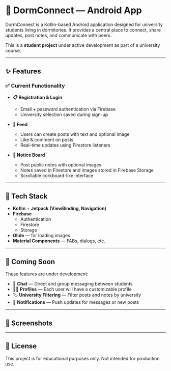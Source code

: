 # 🏡 DormConnect — Android App

DormConnect is a Kotlin-based Android application designed for university students living in dormitories. It provides a central place to connect, share updates, post notes, and communicate with peers.

This is a **student project** under active development as part of a university course.

---

## ✨ Features

### ✅ Current Functionality
- **📋 Registration & Login**  
  - Email + password authentication via Firebase  
  - University selection saved during sign-up

- **📰 Feed**
  - Users can create posts with text and optional image
  - Like & comment on posts
  - Real-time updates using Firestore listeners

- **📌 Notice Board**
  - Post public notes with optional images
  - Notes saved in Firestore and images stored in Firebase Storage
  - Scrollable corkboard-like interface

---

## 🔧 Tech Stack

- **Kotlin** + **Jetpack (ViewBinding, Navigation)**
- **Firebase**
  - Authentication
  - Firestore
  - Storage
- **Glide** — for loading images
- **Material Components** — FABs, dialogs, etc.

---

## 🚧 Coming Soon

These features are under development:
- 💬 **Chat** — Direct and group messaging between students
- 🧑‍💼 **Profiles** — Each user will have a customizable profile
- 🏷️ **University Filtering** — Filter posts and notes by university
- 🔔 **Notifications** — Push updates for messages or new posts

---

## 📸 Screenshots

---

## 📜 License

This project is for educational purposes only. Not intended for production use.

